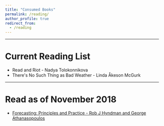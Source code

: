 ```yaml
---
title: "Consumed Books"
permalink: /reading/
author_profile: true
redirect_from:
  - /reading
---
```


***

# Current Reading List

* Read and Riot - Nadya Tolokonnikova
* There's No Such Thing as Bad Weather - Linda Åkeson McGurk

***

# Read as of November 2018

* [Forecasting: Principles and Practice - Rob J Hyndman and George Athanasopoulos](https://otexts.org/fpp2/)



